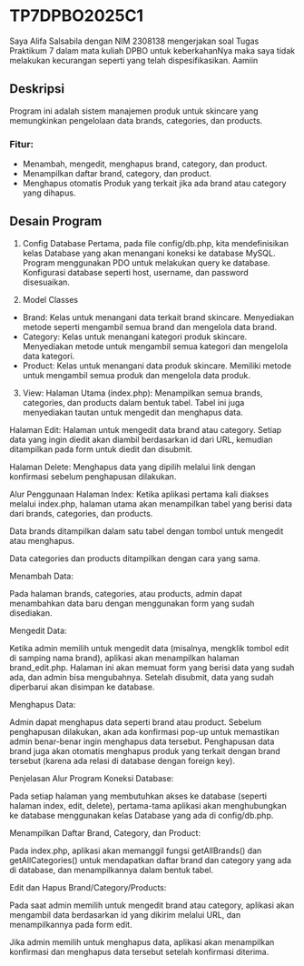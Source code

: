 # TP7DPBO2025C1
Saya Alifa Salsabila dengan NIM 2308138 mengerjakan soal Tugas Praktikum 7 dalam mata kuliah DPBO untuk keberkahanNya maka saya tidak melakukan kecurangan seperti yang telah dispesifikasikan. Aamiin

## Deskripsi
Program ini adalah sistem manajemen produk untuk skincare yang memungkinkan pengelolaan data brands, categories, dan products.

### Fitur:
- Menambah, mengedit, menghapus brand, category, dan product.
- Menampilkan daftar brand, category, dan product.
- Menghapus otomatis Produk yang terkait jika ada brand atau category yang dihapus.

## Desain Program
1. Config Database
Pertama, pada file config/db.php, kita mendefinisikan kelas Database yang akan menangani koneksi ke database MySQL. Program menggunakan PDO untuk melakukan query ke database. Konfigurasi database seperti host, username, dan password disesuaikan.

2. Model Classes
- Brand: Kelas untuk menangani data terkait brand skincare. Menyediakan metode seperti mengambil semua brand dan mengelola data brand.
- Category: Kelas untuk menangani kategori produk skincare. Menyediakan metode untuk mengambil semua kategori dan mengelola data kategori.
- Product: Kelas untuk menangani data produk skincare. Memiliki metode untuk mengambil semua produk dan mengelola data produk.

3. View:
Halaman Utama (index.php): Menampilkan semua brands, categories, dan products dalam bentuk tabel. Tabel ini juga menyediakan tautan untuk mengedit dan menghapus data.

Halaman Edit: Halaman untuk mengedit data brand atau category. Setiap data yang ingin diedit akan diambil berdasarkan id dari URL, kemudian ditampilkan pada form untuk diedit dan disubmit.

Halaman Delete: Menghapus data yang dipilih melalui link dengan konfirmasi sebelum penghapusan dilakukan.

Alur Penggunaan
Halaman Index: Ketika aplikasi pertama kali diakses melalui index.php, halaman utama akan menampilkan tabel yang berisi data dari brands, categories, dan products.

Data brands ditampilkan dalam satu tabel dengan tombol untuk mengedit atau menghapus.

Data categories dan products ditampilkan dengan cara yang sama.

Menambah Data:

Pada halaman brands, categories, atau products, admin dapat menambahkan data baru dengan menggunakan form yang sudah disediakan.

Mengedit Data:

Ketika admin memilih untuk mengedit data (misalnya, mengklik tombol edit di samping nama brand), aplikasi akan menampilkan halaman brand_edit.php. Halaman ini akan memuat form yang berisi data yang sudah ada, dan admin bisa mengubahnya. Setelah disubmit, data yang sudah diperbarui akan disimpan ke database.

Menghapus Data:

Admin dapat menghapus data seperti brand atau product. Sebelum penghapusan dilakukan, akan ada konfirmasi pop-up untuk memastikan admin benar-benar ingin menghapus data tersebut. Penghapusan data brand juga akan otomatis menghapus produk yang terkait dengan brand tersebut (karena ada relasi di database dengan foreign key).

Penjelasan Alur Program
Koneksi Database:

Pada setiap halaman yang membutuhkan akses ke database (seperti halaman index, edit, delete), pertama-tama aplikasi akan menghubungkan ke database menggunakan kelas Database yang ada di config/db.php.

Menampilkan Daftar Brand, Category, dan Product:

Pada index.php, aplikasi akan memanggil fungsi getAllBrands() dan getAllCategories() untuk mendapatkan daftar brand dan category yang ada di database, dan menampilkannya dalam bentuk tabel.

Edit dan Hapus Brand/Category/Products:

Pada saat admin memilih untuk mengedit brand atau category, aplikasi akan mengambil data berdasarkan id yang dikirim melalui URL, dan menampilkannya pada form edit.

Jika admin memilih untuk menghapus data, aplikasi akan menampilkan konfirmasi dan menghapus data tersebut setelah konfirmasi diterima.

